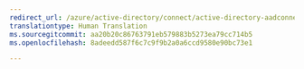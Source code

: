 ```yaml
---
redirect_url: /azure/active-directory/connect/active-directory-aadconnect-user-signin
translationtype: Human Translation
ms.sourcegitcommit: aa20b20c86763791eb579883b5273ea79cc714b5
ms.openlocfilehash: 8adeedd587f6c7c9f9b2a0a6ccd9580e90bc73e1

---
```




<!--HONumber=Feb17_HO1-->


